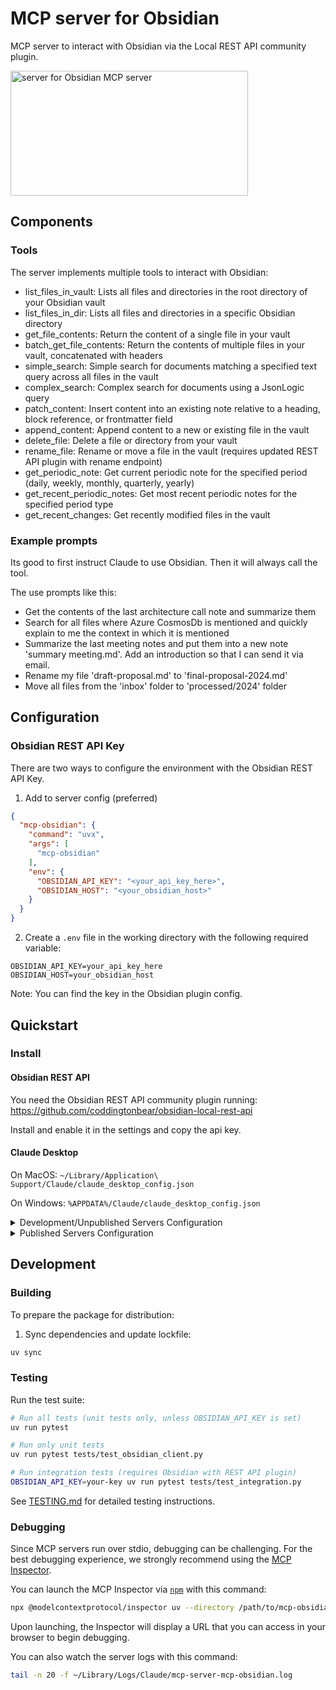 # MCP server for Obsidian

MCP server to interact with Obsidian via the Local REST API community plugin.

<a href="https://glama.ai/mcp/servers/3wko1bhuek"><img width="380" height="200" src="https://glama.ai/mcp/servers/3wko1bhuek/badge" alt="server for Obsidian MCP server" /></a>

## Components

### Tools

The server implements multiple tools to interact with Obsidian:

- list_files_in_vault: Lists all files and directories in the root directory of your Obsidian vault
- list_files_in_dir: Lists all files and directories in a specific Obsidian directory
- get_file_contents: Return the content of a single file in your vault
- batch_get_file_contents: Return the contents of multiple files in your vault, concatenated with headers
- simple_search: Simple search for documents matching a specified text query across all files in the vault
- complex_search: Complex search for documents using a JsonLogic query
- patch_content: Insert content into an existing note relative to a heading, block reference, or frontmatter field
- append_content: Append content to a new or existing file in the vault
- delete_file: Delete a file or directory from your vault
- rename_file: Rename or move a file in the vault (requires updated REST API plugin with rename endpoint)
- get_periodic_note: Get current periodic note for the specified period (daily, weekly, monthly, quarterly, yearly)
- get_recent_periodic_notes: Get most recent periodic notes for the specified period type
- get_recent_changes: Get recently modified files in the vault

### Example prompts

Its good to first instruct Claude to use Obsidian. Then it will always call the tool.

The use prompts like this:
- Get the contents of the last architecture call note and summarize them
- Search for all files where Azure CosmosDb is mentioned and quickly explain to me the context in which it is mentioned
- Summarize the last meeting notes and put them into a new note 'summary meeting.md'. Add an introduction so that I can send it via email.
- Rename my file 'draft-proposal.md' to 'final-proposal-2024.md'
- Move all files from the 'inbox' folder to 'processed/2024' folder

## Configuration

### Obsidian REST API Key

There are two ways to configure the environment with the Obsidian REST API Key. 

1. Add to server config (preferred)

```json
{
  "mcp-obsidian": {
    "command": "uvx",
    "args": [
      "mcp-obsidian"
    ],
    "env": {
      "OBSIDIAN_API_KEY": "<your_api_key_here>",
      "OBSIDIAN_HOST": "<your_obsidian_host>"
    }
  }
}
```

2. Create a `.env` file in the working directory with the following required variable:

```
OBSIDIAN_API_KEY=your_api_key_here
OBSIDIAN_HOST=your_obsidian_host
```

Note: You can find the key in the Obsidian plugin config.

## Quickstart

### Install

#### Obsidian REST API

You need the Obsidian REST API community plugin running: https://github.com/coddingtonbear/obsidian-local-rest-api

Install and enable it in the settings and copy the api key.

#### Claude Desktop

On MacOS: `~/Library/Application\ Support/Claude/claude_desktop_config.json`

On Windows: `%APPDATA%/Claude/claude_desktop_config.json`

<details>
  <summary>Development/Unpublished Servers Configuration</summary>
  
```json
{
  "mcpServers": {
    "mcp-obsidian": {
      "command": "uv",
      "args": [
        "--directory",
        "<dir_to>/mcp-obsidian",
        "run",
        "mcp-obsidian"
      ]
    }
  }
}
```
</details>

<details>
  <summary>Published Servers Configuration</summary>
  
```json
{
  "mcpServers": {
    "mcp-obsidian": {
      "command": "uvx",
      "args": [
        "mcp-obsidian"
      ],
      "env": {
        "OBSIDIAN_API_KEY" : "<YOUR_OBSIDIAN_API_KEY>"
      }
    }
  }
}
```
</details>

## Development

### Building

To prepare the package for distribution:

1. Sync dependencies and update lockfile:
```bash
uv sync
```

### Testing

Run the test suite:

```bash
# Run all tests (unit tests only, unless OBSIDIAN_API_KEY is set)
uv run pytest

# Run only unit tests
uv run pytest tests/test_obsidian_client.py

# Run integration tests (requires Obsidian with REST API plugin)
OBSIDIAN_API_KEY=your-key uv run pytest tests/test_integration.py
```

See [TESTING.md](TESTING.md) for detailed testing instructions.

### Debugging

Since MCP servers run over stdio, debugging can be challenging. For the best debugging
experience, we strongly recommend using the [MCP Inspector](https://github.com/modelcontextprotocol/inspector).

You can launch the MCP Inspector via [`npm`](https://docs.npmjs.com/downloading-and-installing-node-js-and-npm) with this command:

```bash
npx @modelcontextprotocol/inspector uv --directory /path/to/mcp-obsidian run mcp-obsidian
```

Upon launching, the Inspector will display a URL that you can access in your browser to begin debugging.

You can also watch the server logs with this command:

```bash
tail -n 20 -f ~/Library/Logs/Claude/mcp-server-mcp-obsidian.log
```
